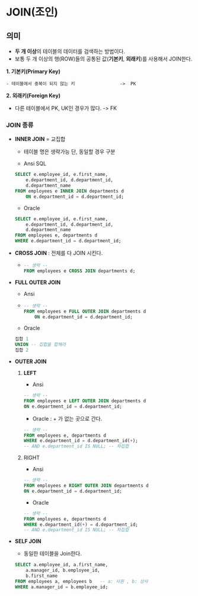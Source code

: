 # JOIN(조인)

## 의미

- **두 개 이상**의 테이블의 데이터를 검색하는 방법이다.
- 보통 두 개 이상의 행(ROW)들의 공통된 값(**기본키**, **외래키**)를 사용해서 JOIN한다.



**1. 기본키(Primary Key)**

    - 테이블에서 중복이 되지 않는 키       		 	-> 	PK



**2. 외래키(Foreign Key)**

- 다른 테이블에서 PK, UK인 경우가 많다.   	-> 	FK   



### JOIN 종류

- **INNER JOIN** = 교집합      

  - 테이블 명은 생략가능 단, 동일할 경우 구분

  

  -  Ansi SQL

  ```sql
  SELECT e.employee_id, e.first_name,
      e.department_id, d.department_id,
      d.department_name
  FROM employees e INNER JOIN departments d
      ON e.department_id = d.department_id;
  ```

  - Oracle 

  ```sql
  SELECT e.employee_id, e.first_name,
      e.department_id, d.department_id,
      d.department_name
  FROM employees e, departments d
  WHERE e.department_id = d.department_id;
  ```

  

- **CROSS JOIN** : 전체를 다 JOIN 시킨다.

  - ```sql
    -- 생략 --
    FROM employees e CROSS JOIN departments d;
    ```

- **FULL OUTER JOIN**

  - Ansi

  - ```sql
    -- 생략 --
    FROM employees e FULL OUTER JOIN departments d
        ON e.department_id = d.department_id;
    ```

  - Oracle

  ```sql
  집합 1
  UNION	-- 집합을 합해라
  집합 2 
  ```

- **OUTER JOIN**

  1. **LEFT**

     - Ansi

     ```sql
     -- 생략 --
     FROM employees e LEFT OUTER JOIN departments d
     ON e.department_id = d.department_id;
     ```

     - Oracle : + 가 없는 곳으로 간다.

     ```sql
     -- 생략 --
     FROM employees e, departments d
     WHERE e.department_id = d.department_id(+);
     -- AND e.department_id IS NULL; -- 차집합
     ```

  2. RIGHT

     - Ansi

     ```sql
     -- 생략 --
     FROM employees e RIGHT OUTER JOIN departments d
     ON e.department_id = d.department_id;
     ```

     - Oracle

     ```sql
     -- 생략 --
     FROM employees e, departments d
     WHERE e.department_id(+) = d.department_id;
     -- AND e.department_id IS NULL; -- 차집합
     ```

- **SELF JOIN** 

  - 동일한 테이블을 Join한다.

  ```sql
  SELECT a.employee_id, a.first_name, 
      a.manager_id, b.employee_id, 
      b.first_name
  FROM employees a, employees b   -- a: 사원 , b: 상사
  WHERE a.manager_id = b.employee_id;
  ```

  